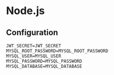 # Node.js

## Configuration

```env
JWT_SECRET=JWT_SECRET
MYSQL_ROOT_PASSWORD=MYSQL_ROOT_PASSWORD
MYSQL_USER=MYSQL_USER
MYSQL_PASSWORD=MYSQL_PASSWORD
MYSQL_DATABASE=MYSQL_DATABASE
```
